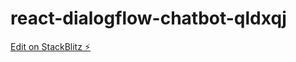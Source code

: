 # react-dialogflow-chatbot-qldxqj

[Edit on StackBlitz ⚡️](https://stackblitz.com/edit/react-dialogflow-chatbot-qldxqj)